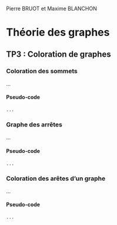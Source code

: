 Pierre BRUOT et Maxime BLANCHON
# Théorie des graphes 
## TP3 : Coloration de graphes

### Coloration des sommets

...

#### Pseudo-code

```
...
```

### Graphe des arrêtes

...

#### Pseudo-code

```
...
```

### Coloration des arêtes d’un graphe

...

#### Pseudo-code

```
...
```